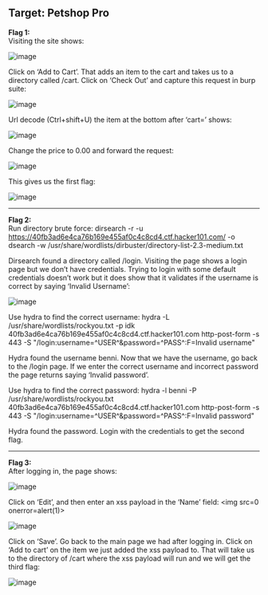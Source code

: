 <h2>Target: Petshop Pro</h2>

<b>Flag 1:</b><br>
Visiting the site shows:
 
![image](https://user-images.githubusercontent.com/93153300/205710765-d6c23683-d473-4e49-b182-00605b4394bd.png)
 
Click on ‘Add to Cart’.  That adds an item to the cart and takes us to a directory called /cart.  Click on ‘Check Out’ and capture this request in burp suite:
 
![image](https://user-images.githubusercontent.com/93153300/205710796-d3be3cdf-1716-411c-8660-46c2f58473d8.png)

Url decode (Ctrl+shift+U) the item at the bottom after ‘cart=’ shows:

![image](https://user-images.githubusercontent.com/93153300/205710813-6ee0138a-5e63-48c3-8089-bd59f436e17b.png)
 
Change the price to 0.00 and forward the request:

![image](https://user-images.githubusercontent.com/93153300/205710841-04f319cb-7f02-4695-9e94-0b516fea10bc.png)
  
This gives us the first flag: 

![image](https://user-images.githubusercontent.com/93153300/205710862-1bd0f902-bfcf-4de4-88e5-f18b6e69f8f1.png)
__________________________________________________________________________
<b>Flag 2:</b><br>
Run directory brute force: dirsearch -r -u https://40fb3ad6e4ca76b169e455af0c4c8cd4.ctf.hacker101.com/ -o dsearch -w /usr/share/wordlists/dirbuster/directory-list-2.3-medium.txt 

Dirsearch found a directory called /login. Visiting the page shows a login page but we don’t have credentials.  Trying to login with some default credentials doesn’t work but it does show that it validates if the username is correct by saying ‘Invalid Username’: 

![image](https://user-images.githubusercontent.com/93153300/205710886-1a6f3e84-893d-4464-bd55-80d94b0f1c83.png)
 
Use hydra to find the correct username: hydra -L /usr/share/wordlists/rockyou.txt -p idk 40fb3ad6e4ca76b169e455af0c4c8cd4.ctf.hacker101.com http-post-form -s 443 -S "/login:username=^USER^&password=^PASS^:F=Invalid username"

Hydra found the username benni.  Now that we have the username, go back to the /login page.  If we enter the correct username and incorrect password the page returns saying ‘Invalid password’.  

Use hydra to find the correct password: hydra -l benni -P /usr/share/wordlists/rockyou.txt  40fb3ad6e4ca76b169e455af0c4c8cd4.ctf.hacker101.com http-post-form -s 443 -S "/login:username=^USER^&password=^PASS^:F=Invalid password"

Hydra found the password.  Login with the credentials to get the second flag.  
_____________________________________________________________
<b>Flag 3:</b><br>
After logging in, the page shows:
 
![image](https://user-images.githubusercontent.com/93153300/205944134-dcc4ea4e-7958-475d-b6b0-b60db234ca5e.png)
 
Click on ‘Edit’, and then enter an xss payload in the ‘Name’ field: \<img src=0 onerror=alert(1)>
 
![image](https://user-images.githubusercontent.com/93153300/205944186-45464a5c-f30f-4eb0-8941-f64509e83352.png)
 
Click on ‘Save’.  Go back to the main page we had after logging in.  Click on ‘Add to cart’  on the item we just added the xss payload to.  That will take us to the directory of /cart where the xss payload will run and we will get the third flag:
 
![image](https://user-images.githubusercontent.com/93153300/205944235-08d0001d-026c-4ff9-9ca2-0256ba402b8f.png)
  
